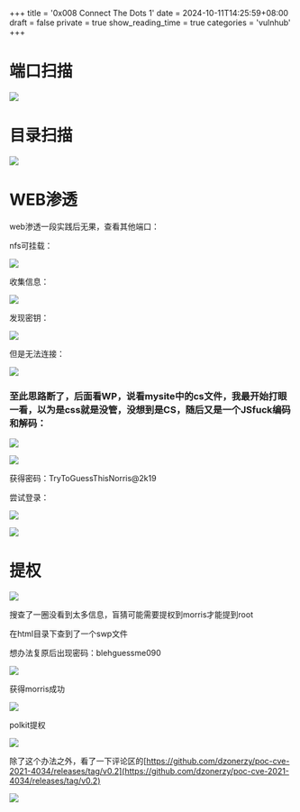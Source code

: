 +++
title = '0x008 Connect The Dots 1'
date = 2024-10-11T14:25:59+08:00
draft = false
private = true
show_reading_time = true
categories = 'vulnhub'
+++



# 端口扫描

![](/vulnhub_img/WEBRESOURCE74d11f3e5f68560e3557fa280859a177截图.png)

# 目录扫描

![](/vulnhub_img/WEBRESOURCE5aafe361346778506a374494f17024ac截图.png)

# WEB渗透

web渗透一段实践后无果，查看其他端口：

nfs可挂载：

![](/vulnhub_img/WEBRESOURCEaf4e31ab75baf2a39f3d550ac992d1fb截图.png)

收集信息：

![](/vulnhub_img/WEBRESOURCE30dacffaafc7e3ffebe689d4fb53732c截图.png)

发现密钥：

![](/vulnhub_img/WEBRESOURCEd441d3a42f03800fb56f1cf91b0676d6截图.png)

但是无法连接：

![](/vulnhub_img/WEBRESOURCE1e8aa9370835721da8c0f6c19a2faae4截图.png)

### 至此思路断了，后面看WP，说看mysite中的cs文件，我最开始打眼一看，以为是css就是没管，没想到是CS，随后又是一个JSfuck编码和解码：

![](/vulnhub_img/WEBRESOURCE506e7eb038b45845f782ff7524199b5e截图.png)

![](/vulnhub_img/WEBRESOURCE6ded1483009027423da26ba1b396ba7d截图.png)

获得密码：TryToGuessThisNorris@2k19

尝试登录：

![](/vulnhub_img/WEBRESOURCE1dfe8d3b5beafe60e4f12209d8c5cf20截图.png)

![](/vulnhub_img/WEBRESOURCE237afc63eb80de6bbd426df2063a1703截图.png)

# 提权

![](/vulnhub_img/WEBRESOURCE2dd90e1a2b42bacc7ae16f8529e138db截图.png)

搜查了一圈没看到太多信息，盲猜可能需要提权到morris才能提到root

在html目录下查到了一个swp文件

想办法复原后出现密码：blehguessme090

![](/vulnhub_img/WEBRESOURCEccaf0ed13f6fa8d2cee83c93448cecaf截图.png)

获得morris成功

![](/vulnhub_img/WEBRESOURCE5544e450c2e97cebb7dcd465e645e1ea截图.png)


polkit提权

![](/vulnhub_img/WEBRESOURCE192a194ad5350ecfce348ac0ff89d611截图.png)

除了这个办法之外，看了一下评论区的[https://github.com/dzonerzy/poc-cve-2021-4034/releases/tag/v0.2](https://github.com/dzonerzy/poc-cve-2021-4034/releases/tag/v0.2)

![](/vulnhub_img/WEBRESOURCE1e0ca9547397d652778dc3ef1ffe9ae1截图.png)

